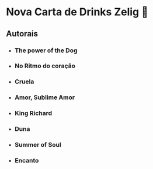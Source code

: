 # Nova Carta de Drinks Zelig :tropical_drink:



## Autorais

* ### The power of the Dog

  

* ### No Ritmo do coração

  

* ### Cruela

  

* ### Amor, Sublime Amor

  

* ### King Richard

  

* ### Duna

  

* ### Summer of Soul

  

* ### Encanto

  